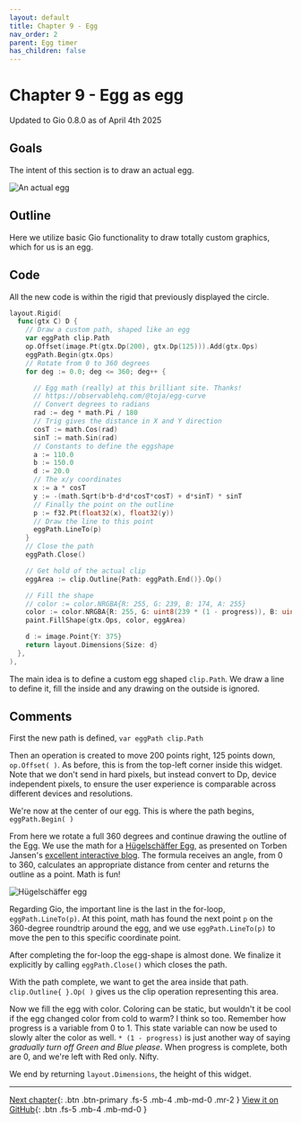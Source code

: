 ```yaml
---
layout: default
title: Chapter 9 - Egg
nav_order: 2
parent: Egg timer
has_children: false
---
```


# Chapter 9 - Egg as egg

Updated to Gio 0.8.0 as of April 4th 2025

## Goals

The intent of this section is to draw an actual egg.

![An actual egg](09_egg_as_egg.gif)

## Outline

Here we utilize basic Gio functionality to draw totally custom graphics, which for us is an egg.

## Code

All the new code is within the rigid that previously displayed the circle.

```go
layout.Rigid(
  func(gtx C) D {
    // Draw a custom path, shaped like an egg
    var eggPath clip.Path
    op.Offset(image.Pt(gtx.Dp(200), gtx.Dp(125))).Add(gtx.Ops)
    eggPath.Begin(gtx.Ops)
    // Rotate from 0 to 360 degrees
    for deg := 0.0; deg <= 360; deg++ {

      // Egg math (really) at this brilliant site. Thanks!
      // https://observablehq.com/@toja/egg-curve
      // Convert degrees to radians
      rad := deg * math.Pi / 180
      // Trig gives the distance in X and Y direction
      cosT := math.Cos(rad)
      sinT := math.Sin(rad)
      // Constants to define the eggshape
      a := 110.0
      b := 150.0
      d := 20.0
      // The x/y coordinates
      x := a * cosT
      y := -(math.Sqrt(b*b-d*d*cosT*cosT) + d*sinT) * sinT
      // Finally the point on the outline
      p := f32.Pt(float32(x), float32(y))
      // Draw the line to this point
      eggPath.LineTo(p)
    }
    // Close the path
    eggPath.Close()

    // Get hold of the actual clip
    eggArea := clip.Outline{Path: eggPath.End()}.Op()

    // Fill the shape
    // color := color.NRGBA{R: 255, G: 239, B: 174, A: 255}
    color := color.NRGBA{R: 255, G: uint8(239 * (1 - progress)), B: uint8(174 * (1 - progress)), A: 255}
    paint.FillShape(gtx.Ops, color, eggArea)

    d := image.Point{Y: 375}
    return layout.Dimensions{Size: d}
  },
),

```

The main idea is to define a custom egg shaped `clip.Path`. We draw a line to define it, fill the inside and any drawing on the outside is ignored.

## Comments

First the new path is defined, `var eggPath clip.Path`

Then an operation is created to move 200 points right, 125 points down, `op.Offset( )`. As before, this is from the top-left corner inside this widget. Note that we don't send in hard pixels, but instead convert to Dp, device independent pixels, to ensure the user experience is comparable across different devices and resolutions.

We're now at the center of our egg. This is where the path begins, `eggPath.Begin( )`

From here we rotate a full 360 degrees and continue drawing the outline of the Egg. We use the math for a [Hügelschäffer Egg](https://mathcurve.com/courbes2d.gb/oeuf/oeuf.shtml), as presented on Torben Jansen's [excellent interactive blog](https://observablehq.com/@toja/egg-curve). The formula receives an angle, from 0 to 360, calculates an appropriate distance from center and returns the outline as a point. Math is fun!

![Hügelschäffer egg](09_torben_jansen.gif)

Regarding Gio, the important line is the last in the for-loop, `eggPath.LineTo(p)`. At this point, math has found the next point `p` on the 360-degree roundtrip around the egg, and we use `eggPath.LineTo(p)` to move the pen to this specific coordinate point.

After completing the for-loop the egg-shape is almost done. We finalize it explicitly by calling `eggPath.Close()` which closes the path.

With the path complete, we want to get the area inside that path. `clip.Outline{ }.Op( )` gives us the clip operation representing this area.

Now we fill the egg with color. Coloring can be static, but wouldn't it be cool if the egg changed color from cold to warm? I think so too. Remember how progress is a variable from 0 to 1. This state variable can now be used to slowly alter the color as well. `* (1 - progress)` is just another way of saying _gradually turn off Green and Blue please_. When progress is complete, both are 0, and we're left with Red only. Nifty.

We end by returning `layout.Dimensions`, the height of this widget.

---

[Next chapter](10_input_boiltime.md){: .btn .btn-primary .fs-5 .mb-4 .mb-md-0 .mr-2 }
[View it on GitHub](https://github.com/jonegil/gui-with-gio/tree/main/egg_timer){: .btn .fs-5 .mb-4 .mb-md-0 }
